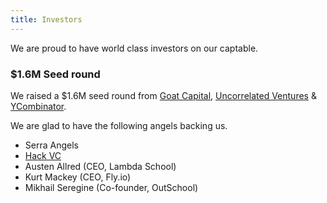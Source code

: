 ```yaml
---
title: Investors
---
```


We are proud to have world class investors on our captable.

### $1.6M Seed round

We raised a $1.6M seed round from [Goat Capital](https://goat.vc), [Uncorrelated Ventures](https://uncorrelated.com/) & [YCombinator](http://ycombinator.com).

We are glad to have the following angels backing us.

- Serra Angels
- [Hack VC](https://hack-vc.com/)
- Austen Allred (CEO, Lambda School)
- Kurt Mackey (CEO, Fly.io)
- Mikhail Seregine (Co-founder, OutSchool)
